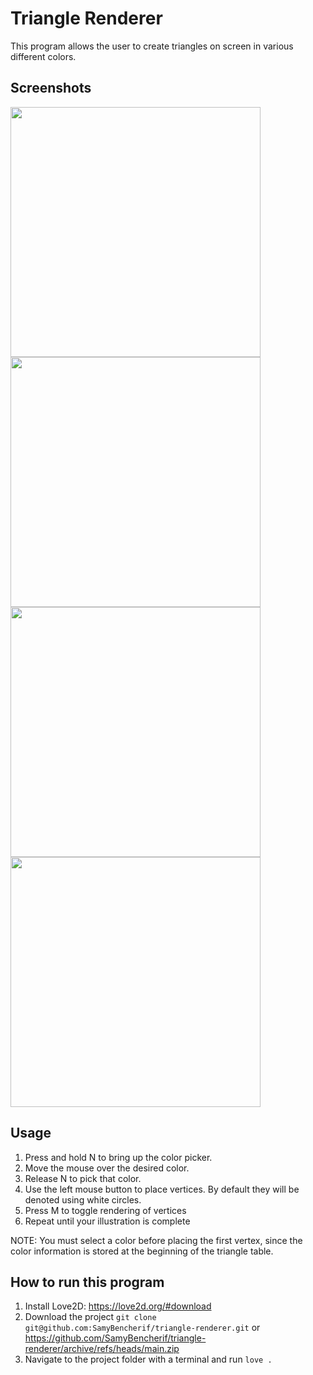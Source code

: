 # Triangle Renderer

This program allows the user to create triangles on screen in various different colors.

## Screenshots

<img src="https://github.com/user-attachments/assets/1d33e8f4-5700-499e-9d41-881d185a26eb" width="400px">
<img src="https://github.com/user-attachments/assets/dfdc0132-674d-4ce2-b9bd-1971320b186f" width="400px">
<img src="https://github.com/user-attachments/assets/eabcefd3-bee8-44f0-82b6-0f14e0a4f61e" width="400px">
<img src="https://github.com/user-attachments/assets/78f1d505-8b5d-4242-a77a-b383c6e97cfc" width="400px">

## Usage

1. Press and hold N to bring up the color picker.
2. Move the mouse over the desired color.
3. Release N to pick that color.
4. Use the left mouse button to place vertices. By default they will be denoted using white circles.
5. Press M to toggle rendering of vertices
6. Repeat until your illustration is complete

NOTE: You must select a color before placing the first vertex, since the color information is stored at the beginning of the triangle table.

## How to run this program

1. Install Love2D: https://love2d.org/#download
2. Download the project `git clone git@github.com:SamyBencherif/triangle-renderer.git` or https://github.com/SamyBencherif/triangle-renderer/archive/refs/heads/main.zip
3. Navigate to the project folder with a terminal and run `love .`

